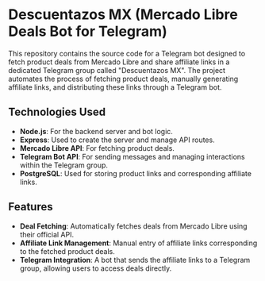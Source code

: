 # Descuentazos MX (Mercado Libre Deals Bot for Telegram)

This repository contains the source code for a Telegram bot designed to fetch product deals from Mercado Libre and share affiliate links in a dedicated Telegram group called "Descuentazos MX". The project automates the process of fetching product deals, manually generating affiliate links, and distributing these links through a Telegram bot.

## Technologies Used

- **Node.js**: For the backend server and bot logic.
- **Express**: Used to create the server and manage API routes.
- **Mercado Libre API**: For fetching product deals.
- **Telegram Bot API**: For sending messages and managing interactions within the Telegram group.
- **PostgreSQL**: Used for storing product links and corresponding affiliate links.

## Features

- **Deal Fetching**: Automatically fetches deals from Mercado Libre using their official API.
- **Affiliate Link Management**: Manual entry of affiliate links corresponding to the fetched product deals.
- **Telegram Integration**: A bot that sends the affiliate links to a Telegram group, allowing users to access deals directly.
